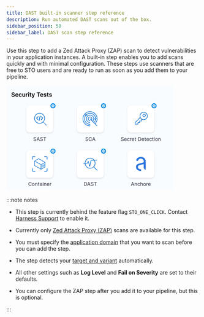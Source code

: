 ```yaml
---
title: DAST built-in scanner step reference
description: Run automated DAST scans out of the box.
sidebar_position: 50
sidebar_label: DAST scan step reference 
---
```


Use this step to add a Zed Attack Proxy (ZAP) scan to detect vulnerabilities in your application instances. A built-in step enables you to add scans quickly and with minimal configuration. These steps use scanners that are free to STO users and are ready to run as soon as you add them to your pipeline.

![](../static/built-in-scan-steps.png)

:::note notes

- This step is currently behind the feature flag `STO_ONE_CLICK`. Contact [Harness Support](mailto:support@harness.io) to enable it.

- Currently only [Zed Attack Proxy (ZAP)](/docs/security-testing-orchestration/sto-techref-category/zap/zap-scanner-reference) scans are available for this step. 

- You must specify the [application domain](/docs/security-testing-orchestration/sto-techref-category/zap/zap-scanner-reference#domain) that you want to scan before you can add the step.

- The step detects your [target and variant](/docs/security-testing-orchestration/sto-techref-category/zap/zap-scanner-reference#target-and-variant-detectionn) automatically.

- All other settings such as **Log Level** and **Fail on Severity** are set to their defaults. 

- You can configure the ZAP step after you add it to your pipeline, but this is optional. 

:::